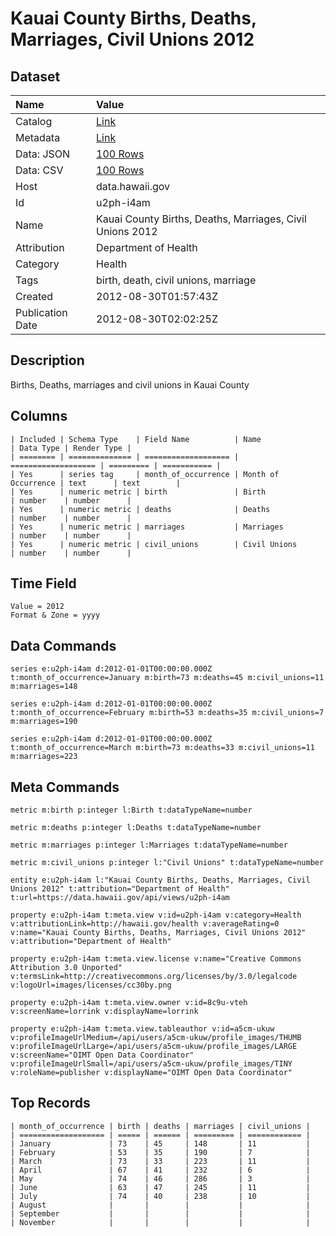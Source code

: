 # Kauai County Births, Deaths, Marriages, Civil Unions 2012

## Dataset

| Name | Value |
| :--- | :---- |
| Catalog | [Link](https://catalog.data.gov/dataset/kauai-county-births-deaths-marriages-civil-unions-2012-d9ccf) |
| Metadata | [Link](https://data.hawaii.gov/api/views/u2ph-i4am) |
| Data: JSON | [100 Rows](https://data.hawaii.gov/api/views/u2ph-i4am/rows.json?max_rows=100) |
| Data: CSV | [100 Rows](https://data.hawaii.gov/api/views/u2ph-i4am/rows.csv?max_rows=100) |
| Host | data.hawaii.gov |
| Id | u2ph-i4am |
| Name | Kauai County Births, Deaths, Marriages, Civil Unions 2012 |
| Attribution | Department of Health |
| Category | Health |
| Tags | birth, death, civil unions, marriage |
| Created | 2012-08-30T01:57:43Z |
| Publication Date | 2012-08-30T02:02:25Z |

## Description

Births, Deaths, marriages and civil unions in Kauai County

## Columns

```ls
| Included | Schema Type    | Field Name          | Name                | Data Type | Render Type |
| ======== | ============== | =================== | =================== | ========= | =========== |
| Yes      | series tag     | month_of_occurrence | Month of Occurrence | text      | text        |
| Yes      | numeric metric | birth               | Birth               | number    | number      |
| Yes      | numeric metric | deaths              | Deaths              | number    | number      |
| Yes      | numeric metric | marriages           | Marriages           | number    | number      |
| Yes      | numeric metric | civil_unions        | Civil Unions        | number    | number      |
```

## Time Field

```ls
Value = 2012
Format & Zone = yyyy
```

## Data Commands

```ls
series e:u2ph-i4am d:2012-01-01T00:00:00.000Z t:month_of_occurrence=January m:birth=73 m:deaths=45 m:civil_unions=11 m:marriages=148

series e:u2ph-i4am d:2012-01-01T00:00:00.000Z t:month_of_occurrence=February m:birth=53 m:deaths=35 m:civil_unions=7 m:marriages=190

series e:u2ph-i4am d:2012-01-01T00:00:00.000Z t:month_of_occurrence=March m:birth=73 m:deaths=33 m:civil_unions=11 m:marriages=223
```

## Meta Commands

```ls
metric m:birth p:integer l:Birth t:dataTypeName=number

metric m:deaths p:integer l:Deaths t:dataTypeName=number

metric m:marriages p:integer l:Marriages t:dataTypeName=number

metric m:civil_unions p:integer l:"Civil Unions" t:dataTypeName=number

entity e:u2ph-i4am l:"Kauai County Births, Deaths, Marriages, Civil Unions 2012" t:attribution="Department of Health" t:url=https://data.hawaii.gov/api/views/u2ph-i4am

property e:u2ph-i4am t:meta.view v:id=u2ph-i4am v:category=Health v:attributionLink=http://hawaii.gov/health v:averageRating=0 v:name="Kauai County Births, Deaths, Marriages, Civil Unions 2012" v:attribution="Department of Health"

property e:u2ph-i4am t:meta.view.license v:name="Creative Commons Attribution 3.0 Unported" v:termsLink=http://creativecommons.org/licenses/by/3.0/legalcode v:logoUrl=images/licenses/cc30by.png

property e:u2ph-i4am t:meta.view.owner v:id=8c9u-vteh v:screenName=lorrink v:displayName=lorrink

property e:u2ph-i4am t:meta.view.tableauthor v:id=a5cm-ukuw v:profileImageUrlMedium=/api/users/a5cm-ukuw/profile_images/THUMB v:profileImageUrlLarge=/api/users/a5cm-ukuw/profile_images/LARGE v:screenName="OIMT Open Data Coordinator" v:profileImageUrlSmall=/api/users/a5cm-ukuw/profile_images/TINY v:roleName=publisher v:displayName="OIMT Open Data Coordinator"
```

## Top Records

```ls
| month_of_occurrence | birth | deaths | marriages | civil_unions | 
| =================== | ===== | ====== | ========= | ============ | 
| January             | 73    | 45     | 148       | 11           | 
| February            | 53    | 35     | 190       | 7            | 
| March               | 73    | 33     | 223       | 11           | 
| April               | 67    | 41     | 232       | 6            | 
| May                 | 74    | 46     | 286       | 3            | 
| June                | 63    | 47     | 245       | 11           | 
| July                | 74    | 40     | 238       | 10           | 
| August              |       |        |           |              | 
| September           |       |        |           |              | 
| November            |       |        |           |              | 
```